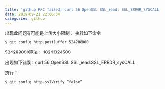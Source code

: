 ```yaml
---
title: 'github RPC failed; curl 56 OpenSSL SSL_read: SSL_ERROR_SYSCALL, errno 10054'
date: 2019-09-21 22:06:34
categories: github
---
```

出现此问题有可能是上传大小限制：
执行如下命令
``` bash
$ git config http.postBuffer 524288000
```
524288000算法：
10241024500

出现如下错误：curl 56 OpenSSL SSL_read:SSL_ERROR_sysCALL

执行：
``` bash
$ git config http.sslVerify “false”
```